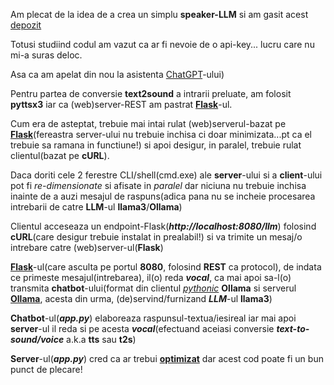 
Am plecat de la idea de a crea un simplu **speaker-LLM** si am gasit acest [depozit](https://github.com/ThomasJay/SpeakLLM/blob/main/app.py)

Totusi studiind codul am vazut ca ar fi nevoie de o api-key... lucru care nu mi-a suras deloc.

Asa ca am apelat din nou la asistenta [ChatGPT](https://chatgpt.com/c/e5162420-9644-4178-a470-c22fffdbf952)-ului)

Pentru partea de conversie **text2sound** a intrarii preluate, am folosit **pyttsx3** iar ca (web)server-REST am pastrat [**Flask**](https://en.wikipedia.org/wiki/Flask_(web_framework))-ul.

Cum era de asteptat, trebuie mai intai rulat (web)serverul-bazat pe [**Flask**](https://en.wikipedia.org/wiki/Flask_(web_framework))(fereastra server-ului nu trebuie inchisa ci doar minimizata...pt ca el trebuie sa ramana in functiune!) si apoi desigur, in paralel,  trebuie rulat clientul(bazat pe **cURL**).

Daca doriti cele 2 ferestre CLI/shell(cmd.exe) ale **server**-ului si a **client**-ului pot fi *re-dimensionate* si afisate in *paralel* dar niciuna nu trebuie inchisa inainte de a auzi mesajul de raspuns(adica pana nu se incheie procesarea intrebarii de catre **LLM**-ul **llama3**/**Ollama**)


Clientul acceseaza un endpoint-Flask(***http://localhost:8080/llm***) folosind **cURL**(care desigur trebuie instalat in prealabil!) si va trimite un mesaj/o intrebare catre (web)server-ul(**Flask**)

[**Flask**](https://en.wikipedia.org/wiki/Flask_(web_framework))-ul(care asculta pe portul **8080**, folosind **REST** ca protocol), de indata ce primeste mesajul(intrebarea), il(o) reda ***vocal***, ca mai apoi sa-l(o) transmita **chatbot**-ului(format din clientul [*pythonic*](https://github.com/dylanhogg/awesome-python) **Ollama** si serverul [**Ollama**](https://emmakodes.medium.com/how-to-run-llama-3-1-locally-in-python-using-ollama-langchain-331c9984a4b5), acesta din urma, (de)servind/furnizand ***LLM***-ul **llama3**)

**Chatbot**-ul(***app.py***) elaboreaza raspunsul-textua/iesireal iar mai apoi **server**-ul il reda si pe acesta ***vocal***(efectuand aceiasi conversie ***text-to-sound/voice*** a.k.a **tts** sau **t2s**)

**Server**-ul(***app.py***) cred ca ar trebui [**optimizat**](https://github.com/dylanhogg/awesome-python) dar acest cod poate fi un bun punct de plecare!
